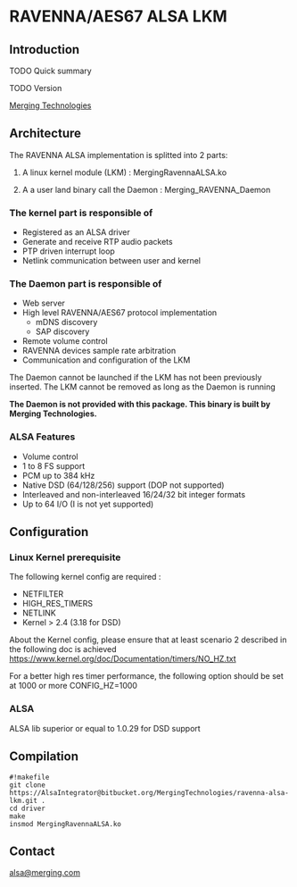 # RAVENNA/AES67 ALSA LKM #

## Introduction ##

TODO Quick summary

TODO Version

[Merging Technologies](http://www.merging.com)

## Architecture ##
The RAVENNA ALSA implementation is splitted into 2 parts:

1. A linux kernel module (LKM) : MergingRavennaALSA.ko

2. A a user land binary call the Daemon : Merging_RAVENNA_Daemon

### The kernel part is responsible of ###
* Registered as an ALSA driver
* Generate and receive RTP audio packets
* PTP driven interrupt loop
* Netlink communication between user and kernel
	
### The Daemon part is responsible of ###
* Web server
* High level RAVENNA/AES67 protocol implementation
  * mDNS discovery
  * SAP discovery
* Remote volume control
* RAVENNA devices sample rate arbitration
* Communication and configuration of the LKM

The Daemon cannot be launched if the LKM has not been previously inserted.
The LKM cannot be removed as long as the Daemon is running

**The Daemon is not provided with this package. This binary is built by Merging Technologies.**

### ALSA Features ###
* Volume control
* 1 to 8 FS support
* PCM up to 384 kHz
* Native DSD (64/128/256) support (DOP not supported)
* Interleaved and non-interleaved 16/24/32 bit integer formats
* Up to 64 I/O (I is not yet supported)


## Configuration ##
### Linux Kernel prerequisite ###
The following kernel config are required :

* NETFILTER
* HIGH_RES_TIMERS
* NETLINK
* Kernel > 2.4 (3.18 for DSD)

About the Kernel config, please ensure that at least scenario 2 described in the following doc is achieved
https://www.kernel.org/doc/Documentation/timers/NO_HZ.txt

For a better high res timer performance, the following option should be set at 1000 or more
CONFIG_HZ=1000

### ALSA ###
ALSA lib superior or equal to 1.0.29 for DSD support


## Compilation ##

```
#!makefile
git clone https://AlsaIntegrator@bitbucket.org/MergingTechnologies/ravenna-alsa-lkm.git .
cd driver
make
insmod MergingRavennaALSA.ko
```


## Contact ##
alsa@merging.com